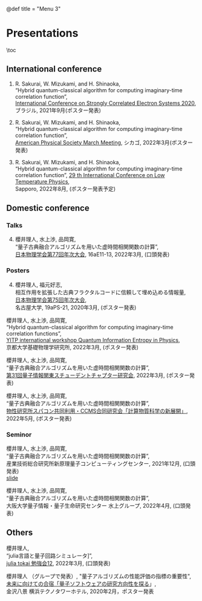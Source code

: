 @def title = "Menu 3"

# Presentations

\toc

## International conference

1. R. Sakurai, W. Mizukami, and H. Shinaoka,  
“Hybrid quantum-classical algorithm for computing imaginary-time correlation function”,  
[International Conference on Strongly Correlated Electron Systems 2020](https://eventos.galoa.com.br/sces-2020),  
ブラジル, 2021年9月(ポスター発表)  

2. R. Sakurai, W. Mizukami, and H. Shinaoka,  
“Hybrid quantum-classical algorithm for computing imaginary-time correlation function”,  
[American Physical Society March Meeting](https://meetings.aps.org/Meeting/MAR22/Session/D08), シカゴ, 2022年3月(ポスター発表)

3. R. Sakurai, W. Mizukami, and H. Shinaoka,  
“Hybrid quantum-classical algorithm for computing imaginary-time correlation function”,
[29 th International Conference on Low Temperature Physics](https://www.lt29.jp),  
Sapporo, 2022年8月, (ポスター発表予定)



## Domestic conference

### Talks

4. 櫻井理人, 水上渉, 品岡寛,  
“量子古典融合アルゴリズムを用いた虚時間相関関数の計算”,  
[日本物理学会第77回年次大会](https://onsite.gakkai-web.net/jps/jps_search/2022sp/index.html), 16aE11-13, 2022年3月, (口頭発表)


### Posters

4. 櫻井理人, 福元好志,  
相互作用を拡張した古典フラクタルコードに信頼して埋め込める情報量,  
[日本物理学会第75回年次大会](https://w4.gakkai-web.net/jps_search/2020sp/index.html),  
名古屋大学, 19aPS-21, 2020年3月, (ポスター発表)

櫻井理人, 水上渉, 品岡寛,  
“Hybrid quantum-classical algorithm for computing imaginary-time correlation functions”,  
[YITP international workshop Quantum Information Entropy in Physics](http://www2.yukawa.kyoto-u.ac.jp/~qiep2022/QIEP/index.php),  
京都大学基礎物理学研究所, 2022年3月, (ポスター発表)

櫻井理人, 水上渉, 品岡寛,  
“量子古典融合アルゴリズムを用いた虚時間相関関数の計算”,   
[第31回量子情報関東スチューデントチャプター研究会](https://quangaroo.web.fc2.com/meetings/31/meeting.html), 2022年3月, (ポスター発表)

櫻井理人, 水上渉, 品岡寛,  
“量子古典融合アルゴリズムを用いた虚時間相関関数の計算”,   
[物性研究所スパコン共同利用・CCMS合同研究会「計算物質科学の新展開」](https://ccms.issp.u-tokyo.ac.jp/event/5105),   
2022年5月, (ポスター発表)


### Seminor
櫻井理人, 水上渉, 品岡寛,  
“量子古典融合アルゴリズムを用いた虚時間相関関数の計算”,  
産業技術総合研究所新原理量子コンピューティングセンター, 2021年12月, (口頭発表)  
[slide](https://sakurairihito.github.io/presentation_at_lab_20211221/)

櫻井理人, 水上渉, 品岡寛,  
“量子古典融合アルゴリズムを用いた虚時間相関関数の計算”,  
大阪大学量子情報・量子生命研究センター 水上グループ, 2022年4月, (口頭発表)


## Others 

櫻井理人,    
“julia言語と量子回路シミュレータ]”,   
[julia tokai 勉強会12](https://juliatokai.connpass.com/event/241113/), 2022年3月, (口頭発表)

櫻井理人 （グループで発表）, 
"量子アルゴリズムの性能評価の指標の重要性",  
[未来に向けての合宿「量子ソフトウェアの研究方向性を探る](https://www.jst.go.jp/stpp/q-leap/joho/pdf/qsw_camp0221.pdf)」,  
金沢八景 横浜テクノタワーホテル, 2020年2月，ポスター発表
